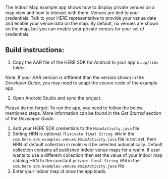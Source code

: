 The Indoor Map example app shows how to display private venues on a map view and how to interact with them. Venues are tied to your credentials. Talk to your HERE representative to provide your venue data and enable your venue data on the map. By default, no venues are shown on the map, but you can enable your private venues for your set of credentials.

Build instructions:
-------------------

1) Copy the AAR file of the HERE SDK for Android to your app's `app/libs` folder.

Note: If your AAR version is different than the version shown in the _Developer Guide_, you may need to adapt the source code of the example app.

2) Open Android Studio and sync the project.

Please do not forget: To run the app, you need to follow the below mentioned steps. More information can be found in the _Get Started_ section of the _Developer Guide_.
1) Add your HERE SDK credentials to the `MainActivity.java` file.
2) Setting HRN is optional. If `private final String HRN` in the `com.here.sdk.examples.venues.MainActivity.java` file is not set, then HRN of default collection in realm will be selected automatically. Default collection contains all published indoor venue maps for a realm. If user wants to use a different collection then set the value of your indoor map catalog HRN to the constant `private final String HRN` in the `com.here.sdk.examples.venues.MainActivity.java` file.
3) Enter your indoor map id once the app loads.
